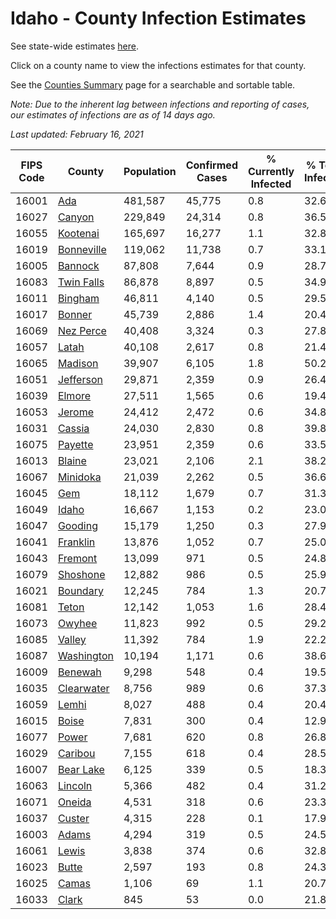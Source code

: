 # Idaho - County Infection Estimates

See state-wide estimates [here](/infections/us-id).

Click on a county name to view the infections estimates for that county.

See the [Counties Summary](/infections/summary-counties) page for a searchable and sortable table.

*Note: Due to the inherent lag between infections and reporting of cases, our estimates of infections are as of 14 days ago.*

*Last updated: February 16, 2021*

|   FIPS Code |                   County |   Population |   Confirmed Cases |   % Currently Infected |   % Total Infected |
|-------------|--------------------------|--------------|-------------------|------------------------|--------------------|
|       16001 |               [Ada](ada) |      481,587 |            45,775 |                    0.8 |               32.6 |
|       16027 |         [Canyon](canyon) |      229,849 |            24,314 |                    0.8 |               36.5 |
|       16055 |     [Kootenai](kootenai) |      165,697 |            16,277 |                    1.1 |               32.8 |
|       16019 | [Bonneville](bonneville) |      119,062 |            11,738 |                    0.7 |               33.1 |
|       16005 |       [Bannock](bannock) |       87,808 |             7,644 |                    0.9 |               28.7 |
|       16083 | [Twin Falls](twin-falls) |       86,878 |             8,897 |                    0.5 |               34.9 |
|       16011 |       [Bingham](bingham) |       46,811 |             4,140 |                    0.5 |               29.5 |
|       16017 |         [Bonner](bonner) |       45,739 |             2,886 |                    1.4 |               20.4 |
|       16069 |   [Nez Perce](nez-perce) |       40,408 |             3,324 |                    0.3 |               27.8 |
|       16057 |           [Latah](latah) |       40,108 |             2,617 |                    0.8 |               21.4 |
|       16065 |       [Madison](madison) |       39,907 |             6,105 |                    1.8 |               50.2 |
|       16051 |   [Jefferson](jefferson) |       29,871 |             2,359 |                    0.9 |               26.4 |
|       16039 |         [Elmore](elmore) |       27,511 |             1,565 |                    0.6 |               19.4 |
|       16053 |         [Jerome](jerome) |       24,412 |             2,472 |                    0.6 |               34.8 |
|       16031 |         [Cassia](cassia) |       24,030 |             2,830 |                    0.8 |               39.8 |
|       16075 |       [Payette](payette) |       23,951 |             2,359 |                    0.6 |               33.5 |
|       16013 |         [Blaine](blaine) |       23,021 |             2,106 |                    2.1 |               38.2 |
|       16067 |     [Minidoka](minidoka) |       21,039 |             2,262 |                    0.5 |               36.6 |
|       16045 |               [Gem](gem) |       18,112 |             1,679 |                    0.7 |               31.3 |
|       16049 |           [Idaho](idaho) |       16,667 |             1,153 |                    0.2 |               23.0 |
|       16047 |       [Gooding](gooding) |       15,179 |             1,250 |                    0.3 |               27.9 |
|       16041 |     [Franklin](franklin) |       13,876 |             1,052 |                    0.7 |               25.0 |
|       16043 |       [Fremont](fremont) |       13,099 |               971 |                    0.5 |               24.8 |
|       16079 |     [Shoshone](shoshone) |       12,882 |               986 |                    0.5 |               25.9 |
|       16021 |     [Boundary](boundary) |       12,245 |               784 |                    1.3 |               20.7 |
|       16081 |           [Teton](teton) |       12,142 |             1,053 |                    1.6 |               28.4 |
|       16073 |         [Owyhee](owyhee) |       11,823 |               992 |                    0.5 |               29.2 |
|       16085 |         [Valley](valley) |       11,392 |               784 |                    1.9 |               22.2 |
|       16087 | [Washington](washington) |       10,194 |             1,171 |                    0.6 |               38.6 |
|       16009 |       [Benewah](benewah) |        9,298 |               548 |                    0.4 |               19.5 |
|       16035 | [Clearwater](clearwater) |        8,756 |               989 |                    0.6 |               37.3 |
|       16059 |           [Lemhi](lemhi) |        8,027 |               488 |                    0.4 |               20.4 |
|       16015 |           [Boise](boise) |        7,831 |               300 |                    0.4 |               12.9 |
|       16077 |           [Power](power) |        7,681 |               620 |                    0.8 |               26.8 |
|       16029 |       [Caribou](caribou) |        7,155 |               618 |                    0.4 |               28.5 |
|       16007 |   [Bear Lake](bear-lake) |        6,125 |               339 |                    0.5 |               18.3 |
|       16063 |       [Lincoln](lincoln) |        5,366 |               482 |                    0.4 |               31.2 |
|       16071 |         [Oneida](oneida) |        4,531 |               318 |                    0.6 |               23.3 |
|       16037 |         [Custer](custer) |        4,315 |               228 |                    0.1 |               17.9 |
|       16003 |           [Adams](adams) |        4,294 |               319 |                    0.5 |               24.5 |
|       16061 |           [Lewis](lewis) |        3,838 |               374 |                    0.6 |               32.8 |
|       16023 |           [Butte](butte) |        2,597 |               193 |                    0.8 |               24.3 |
|       16025 |           [Camas](camas) |        1,106 |                69 |                    1.1 |               20.7 |
|       16033 |           [Clark](clark) |          845 |                53 |                    0.0 |               21.8 |
